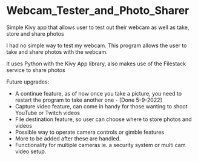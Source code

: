 # Webcam_Tester_and_Photo_Sharer
Simple Kivy app that allows user to test out their webcam as well as take, store and share photos


I had no simple way to test my webcam.  This program allows the user to take and share 
photos with the webcam.

It uses Python with the Kivy App library, also makes use of the Filestack service to share photos

Future upgrades:
  * A continue feature, as of now once you take a picture, you need to restart the program to take another one - [Done 5-9-2022]
  * Capture video feature, can come in handy for those wanting to shoot YouTube or Twitch videos
  * File destination feature, so user can choose where to store photos and videos
  * Possible way to operate camera controls or gimble features
  * More to be added after these are handled.
  * Functionality for multiple cameras ie. a security system or multi cam video setup.

